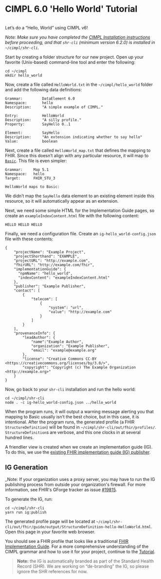 # CIMPL 6.0 'Hello World' Tutorial
<br />
Let’s do a “Hello, World” using CIMPL v6!

_Note: Make sure you have completed the [CIMPL Installation instructions](cimplInstall.md) before proceeding, and that `shr-cli` (minimum version 6.2.0) is installed in `~/cimpl/shr-cli`._

Start by creating a folder structure for our new project.  Open up your favorite (Unix-based) command-line tool and enter the following:
```
cd ~/cimpl
mkdir hello_world
```

Now, create a file called `HelloWorld.txt` in the `~/cimpl/hello_world` folder and add the following data definitions:

```
Grammar:         DataElement 6.0
Namespace:       hello
Description:     "A simple example of CIMPL."

Entry:           HelloWorld
Description:     "A silly profile."
Property:        SayHello 0..1

Element:         SayHello
Description:     "An extension indicating whether to say hello"
Value:           boolean
```
Next, create a file called `HelloWorld_map.txt` that defines the mapping to FHIR. Since this doesn’t align with any particular resource, it will map to [`Basic`](https://www.hl7.org/fhir/basic.html). This file is even simpler:

```
Grammar:     Map 5.1
Namespace:   hello
Target:      FHIR_STU_3

HelloWorld maps to Basic:
```

We didn’t map the `SayHello` data element to an existing element inside this resource, so it will automatically appear as an extension.

Next, we need some simple HTML for the Implementation Guide pages, so create an `exampleIndexContent.html` file with the following content:
```
HELLO HELLO HELLO
```

Finally, we need a configuration file. Create an `ig-hello_world-config.json` file with these contents:

```
{
    "projectName": "Example Project",
    "projectShorthand": "EXAMPLE",
    "projectURL": "http://example.com",
    "fhirURL": "http://example.com/fhir",
    "implementationGuide": {
      "npmName": "hello_world",
      "indexContent": "exampleIndexContent.html"
    },
    "publisher": "Example Publisher",
    "contact": [
        {
            "telecom": [
                {
                    "system": "url",
                    "value": "http://example.com"
                }
            ]
        }
    ],
    "provenanceInfo": {
        "leadAuthor": {
            "name":"Example Author",
            "organization": "Example Publisher",
            "email": "example@example.org"
        },
        "license": "Creative Commons CC-BY <https://creativecommons.org/licenses/by/3.0/>",
        "copyright": "Copyright (c) The Example Organization <http://example.org>"
    }
}
```

Now, go back to your `shr-cli` installation and run the hello world:

```dos
cd ~/cimpl/shr-cli
node . -c ig-hello_world-config.json ../hello_world
```

When the program runs, it will output a warning message alerting you that mapping to Basic usually isn’t the best choice, but in this case, it is intentional. After the program runs, the generated profile (a FHIR `StructureDefinition`) will be found in `~/cimpl/shr-cli/out/fhir/profiles/`.  `StructureDefinition`s are verbose, and this one clocks in at several hundred lines.

A friendlier view is created when we create an implementation guide (IG). To do this, we use the [existing FHIR implementation guide (IG) publisher](http://wiki.hl7.org/index.php?title=IG_Publisher_Documentation).

## IG Generation

_Note: If your organization uses a proxy server, you may have to run the IG publishing process from outside your organization's firewall. For more information, see FHIR's GForge tracker as issue [#19815](https://gforge.hl7.org/gf/project/fhir/tracker/?action=TrackerItemEdit&tracker_item_id=19815).

To generate the IG, run:

```dos
cd ~/cimpl/shr-cli
yarn run ig:publish
```

The generated profile page will be located at `~/cimpl/shr-cli/out/fhir/guide/output/StructureDefinition-hello-HelloWorld.html`.  Open this page in your favorite web browser.

You should see a FHIR profile that looks like a traditional [FHIR Implementation Guide](https://www.hl7.org/fhir/implementationguide.html).  For a more comprehensive understanding of the CIMPL grammar and how to use it for your project, continue to the [Tutorial](https://github.com/standardhealth/shr-cli/wiki/Tutorial).

> **Note:** the IG is automatically branded as part of the Standard Health Record (SHR). We are working on “de-branding” the IG, so please ignore the SHR references for now.

